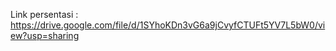 Link persentasi : https://drive.google.com/file/d/1SYhoKDn3vG6a9jCvyfCTUFt5YV7L5bW0/view?usp=sharing
